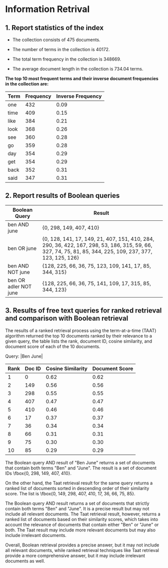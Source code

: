 # Information Retrival

## 1. Report statistics of the index
- The collection consists of 475 documents.
    
- The number of terms in the collection is 40172.
    
- The total term frequency in the collection is 348669.
    
- The average document length in the collection is 734.04 terms.

**The top 10 most frequent terms and their inverse document frequencies in the collection are:**

| Term | Frequency | Inverse Frequency |
|------|-----------|-------------------|
| one  | 432       | 0.09              |
| time | 409       | 0.15              |
| like | 384       | 0.21              |
| look | 368       | 0.26              |
| see  | 360       | 0.28              |
| go   | 359       | 0.28              |
| day  | 354       | 0.29              |
| get  | 354       | 0.29              |
| back | 352       | 0.31              |
| said | 347       | 0.31              |


## 2. Report results of Boolean queries
| Boolean Query      | Result                                                                                                                                                                                                                                                                                                                                                                                             |
|--------------------|----------------------------------------------------------------------------------------------------------------------------------------------------------------------------------------------------------------------------------------------------------------------------------------------------------------------------------------------------------------------------------------------------|
| ben AND june       | {0, 298, 149, 407, 410}                                                                                                                                                                                                                                                                                                                                                                           |
| ben OR june        | {0, 128, 141, 17, 149, 21, 407, 151, 410, 284, 290, 36, 422, 167, 298, 53, 186, 315, 59, 66, 327, 74, 75, 81, 85, 344, 225, 109, 237, 377, 123, 125, 126}                                                                                                                                                                                                                                  |
| ben AND NOT june   | {128, 225, 66, 36, 75, 123, 109, 141, 17, 85, 344, 315}                                                                                                                                                                                                                                                                                                                                          |
| ben OR adler NOT june | {128, 225, 66, 36, 75, 141, 109, 17, 315, 85, 344, 123}                                                                                                                                                                                                                                                                                                                                         |



## 3. Results of free text queries for ranked retrieval and comparison with Boolean retrieval 
The results of a ranked retrieval process using the term-at-a-time (TAAT) algorithm returned the top 10 documents ranked by their relevance to a given query, the table lists the rank, document ID, cosine similarity, and document score of each of the 10 documents.

Query: |Ben June|

| Rank | Doc ID | Cosine Similarity | Document Score |
|------|--------|-------------------|----------------|
| 1    | 0      | 0.62              | 0.62           |
| 2    | 149    | 0.56              | 0.56           |
| 3    | 298    | 0.55              | 0.55           |
| 4    | 407    | 0.47              | 0.47           |
| 5    | 410    | 0.46              | 0.46           |
| 6    | 17     | 0.37              | 0.37           |
| 7    | 36     | 0.34              | 0.34           |
| 8    | 66     | 0.31              | 0.31           |
| 9    | 75     | 0.30              | 0.30           |
| 10   | 85     | 0.29              | 0.29           |

    

The Boolean query AND result of "Ben June" returns a set of documents that contain both terms "Ben" and "June". The result is a set of document IDs \fbox{0, 298, 149, 407, 410}.

On the other hand, the Taat retrieval result for the same query returns a ranked list of documents sorted in descending order of their similarity score. The list is \fbox{0, 149, 298, 407, 410, 17, 36, 66, 75, 85}.

The Boolean query AND result returns a set of documents that strictly contain both terms "Ben" and "June". It is a precise result but may not include all relevant documents. The Taat retrieval result, however, returns a ranked list of documents based on their similarity scores, which takes into account the relevance of documents that contain either "Ben" or "June" or both. The Taat result may include more relevant documents but may also include irrelevant documents.

Overall, Boolean retrieval provides a precise answer, but it may not include all relevant documents, while ranked retrieval techniques like Taat retrieval provide a more comprehensive answer, but it may include irrelevant documents as well.